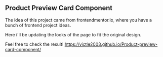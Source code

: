 ## Product Preview Card Component

The idea of this project came from frontendmentor.io, where you have a bunch of frontend project ideas. 

Here i´ll be updating the looks of the page to fit the original design.

Feel free to check the result! https://victle2003.github.io/Product-preview-card-component/